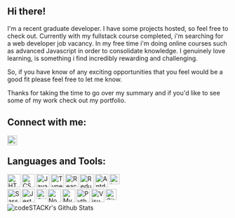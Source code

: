 
<!--
**aamorimsimoes/aamorimsimoes** is a ✨ _special_ ✨ repository because its `README.md` (this file) appears on your GitHub profile.
-->


## Hi there!

I'm a recent graduate developer. I have some projects hosted, so feel free to check out. 
Currently with my fullstack course completed, i'm searching for a web developer job vacancy. In my free time i'm doing online courses such as advanced Javascript in order to consolidate knowledge.
I genuinely love learning, is something i find incredibly rewarding and challenging. 

So, if you have know of any exciting opportunities that you feel would be a good fit please feel free to let me know.

Thanks for taking the time to go over my summary and if you'd like to see some of my work check out my portfolio.


## Connect with me:

[<img align="left" alt="aamorim | LinkedIn" width="22px" src="https://cdn.jsdelivr.net/npm/simple-icons@v3/icons/linkedin.svg" />](https://www.linkedin.com/in/andreamorimsimoes)

<br />

## Languages and Tools:

<img align="left" alt="HTML5" height="30px" src="https://images.vexels.com/media/users/3/166383/isolated/preview/6024bc5746d7436c727825dc4fc23c22-html-programming-language-icon-by-vexels.png" />
<img align="left" alt="CSS3" height="30px" src="https://3.bp.blogspot.com/-oRSUw_TmO9o/XIb61m88fcI/AAAAAAAAIq0/vnxl2zzsXEQsnHI2fH4GjKu_ZT0urRo4wCK4BGAYYCw/s1600/icon%2Bcss%2B3.png" />
<img align="left" alt="Javascript" height="30px" src="https://encrypted-tbn0.gstatic.com/images?q=tbn%3AANd9GcTGnwhltDp6v141Wc08D17U-3zGku-gjJEgNg&usqp=CAU" />
<img align="left" alt="Typescript" height="30px" src="https://img2.pngio.com/microsoft-delivers-typescript-30-angular-support-coming-soon-typescript-png-816_816.png" />
<img align="left" alt="React" height="30px" src="https://scand.com/wp-content/uploads/2019/10/React.js_logo-512.png" />
<img align="left" alt="Redux-Saga" height="32px" src="https://user-images.githubusercontent.com/4254571/67069175-f38f7200-f19b-11e9-8a90-cf7dd763f86d.png" />
<img align="left" alt="Antd" height="30px" src="https://gw.alipayobjects.com/zos/rmsportal/KDpgvguMpGfqaHPjicRK.svg" />
<img align="left" alt="Less" height="23px" src="https://prepros.io/img/home/less.png" />

<br />
<br />

<img align="left" alt="Sass" height="30px" src="https://www.abeautifulsite.net/uploads/2017/02/sass.png?width=600&key=a18980ed50ba77f256a580d00ba54a8fe80d85f7a96bbe3ff3463890acc91fca" />
<img align="left" alt="Jest" height="30px" src="https://upload-icon.s3.us-east-2.amazonaws.com/uploads/icons/png/5894313931548218185-512.png" />
<img align="left" alt="Cypress" height="23px" src="https://miro.medium.com/max/836/0*9Int-Yddzzkf3Me3.png" />
<img align="left" alt="Node" height="30px" src="https://upload.wikimedia.org/wikipedia/commons/thumb/d/d9/Node.js_logo.svg/1280px-Node.js_logo.svg.png" />
<img align="left" alt="MySQL" height="30px" src="https://www.freepnglogos.com/uploads/logo-mysql-png/logo-mysql-mysql-and-moodle-elearningworld-5.png" />
<img align="left" alt="Python" height="30px" src="https://dwain.mylaserlevelguide.com/pic/13570248_full-clipart-python-76-python-python-log-python-logo-clipart-clipartlook.png" />
<img align="left" alt="Visual Studio Code" height="30px" src="https://upload.wikimedia.org/wikipedia/commons/thumb/9/9a/Visual_Studio_Code_1.35_icon.svg/1024px-Visual_Studio_Code_1.35_icon.svg.png" />
<img align="left" alt="Git" height="25px" src="https://upload.wikimedia.org/wikipedia/commons/thumb/e/e0/Git-logo.svg/1280px-Git-logo.svg.png" />

<br />
<br />

<img align="left" alt="codeSTACKr's Github Stats" src="https://github-readme-stats.vercel.app/api?username=aamorimsimoes&show_icons=true&hide_border=true" />
